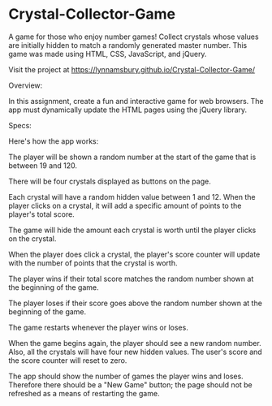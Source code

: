 # Crystal-Collector-Game

A game for those who enjoy number games! Collect crystals whose values are initially hidden to match a randomly generated master number. This game was made using HTML, CSS, JavaScript, and jQuery.

Visit the project at https://lynnamsbury.github.io/Crystal-Collector-Game/

Overview:

In this assignment, create a fun and interactive game for web browsers. The app must dynamically update the HTML pages using the jQuery library.

Specs:

Here's how the app works:

The player will be shown a random number at the start of the game that is between 19 and 120.

There will be four crystals displayed as buttons on the page.

Each crystal will have a random hidden value between 1 and 12. When the player clicks on a crystal, it will add a specific amount of points to the player's total score.

The game will hide the amount each crystal is worth until the player clicks on the crystal.

When the player does click a crystal, the player's score counter will update with the number of points that the crystal is worth.

The player wins if their total score matches the random number shown at the beginning of the game.

The player loses if their score goes above the random number shown at the beginning of the game.

The game restarts whenever the player wins or loses.

When the game begins again, the player should see a new random number. Also, all the crystals will have four new hidden values. The user's score and the score counter will reset to zero.

The app should show the number of games the player wins and loses. Therefore there should be a "New Game" button; the page should not be refreshed as a means of restarting the game.